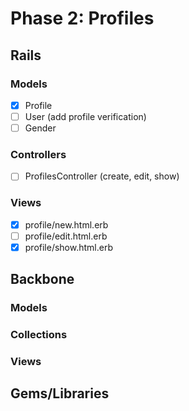 # Phase 2: Profiles

## Rails
### Models
* [x] Profile
* [ ] User (add profile verification)
* [ ] Gender

### Controllers
* [ ] ProfilesController (create, edit, show)

### Views
* [x] profile/new.html.erb
* [ ] profile/edit.html.erb
* [x] profile/show.html.erb

## Backbone
### Models

### Collections

### Views

## Gems/Libraries
